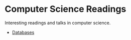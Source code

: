 # Computer Science Readings

Interesting readings and talks in computer science.

* [Databases](databases.md)
